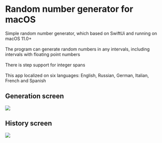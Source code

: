 # Random number generator for macOS
Simple random number generator, which based on SwiftUi and running on macOS 11.0+\
\
The program can generate random numbers in any intervals, including intervals with floating point numbers\
\
There is step support for integer spans\
\
This app localized on six languages: English, Russian, German, Italian, French and Spanish
## Generation screen
<img src="https://i.imgur.com/RqRybK4.jpeg">

## History screen
<img src="https://i.imgur.com/N8g2fPM.jpeg">
